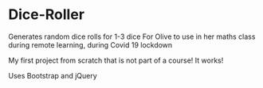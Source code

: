 # Dice-Roller
Generates random dice rolls for 1-3 dice
For Olive to use in her maths class during remote learning, during Covid 19 lockdown

My first project from scratch that is not part of a course! It works!

Uses Bootstrap and jQuery
